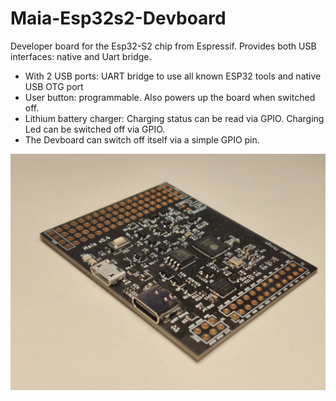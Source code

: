 # Maia-Esp32s2-Devboard

Developer board for the Esp32-S2 chip from Espressif. Provides both USB interfaces: native and Uart bridge.

- With 2 USB ports:  UART bridge to use all known ESP32 tools and native USB OTG port
- User button: programmable. Also powers up the board when switched off.
- Lithium battery charger: Charging status can be read via GPIO. Charging Led can be switched off via GPIO.
- The Devboard can switch off itself via a simple GPIO pin.

![images](images/Maiav0.4_tempfoto.jpg)

